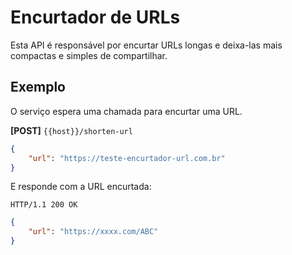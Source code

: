 # Encurtador de URLs

Esta API é responsável por encurtar URLs longas e deixa-las mais compactas e simples de compartilhar.

## Exemplo

O serviço espera uma chamada para encurtar uma URL.

**[POST]** `{{host}}/shorten-url`

```json
{
    "url": "https://teste-encurtador-url.com.br"
}
```

E responde com a URL encurtada:

```
HTTP/1.1 200 OK
```

```json
{
    "url": "https://xxxx.com/ABC"
}
```

